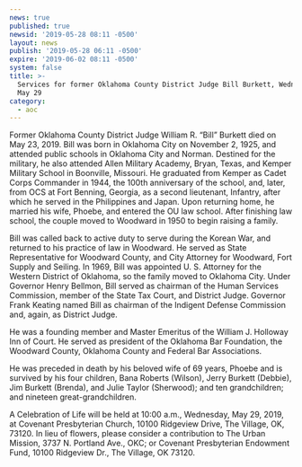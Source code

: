 ```yaml
---
news: true
published: true
newsid: '2019-05-28 08:11 -0500'
layout: news
publish: '2019-05-28 06:11 -0500'
expire: '2019-06-02 08:11 -0500'
system: false
title: >-
  Services for former Oklahoma County District Judge Bill Burkett, Wednesday,
  May 29
category:
  - aoc
---
```

Former Oklahoma County District Judge William R. “Bill” Burkett died on May 23, 2019.  Bill was born in Oklahoma City on November 2, 1925, and attended public schools in Oklahoma City and Norman.  Destined for the military, he also attended Allen Military Academy, Bryan, Texas, and Kemper Military School in Boonville, Missouri.  He graduated from Kemper as Cadet Corps Commander in 1944, the 100th anniversary of the school, and, later, from OCS at Fort Benning, Georgia, as a second lieutenant, Infantry, after which he served in the Philippines and Japan.  Upon returning home, he married his wife, Phoebe, and entered the OU law school. After finishing law school, the couple moved to Woodward in 1950 to begin raising a family.  

Bill was called back to active duty to serve during the Korean War, and returned to his practice of law in Woodward.  He served as State Representative for Woodward County, and City Attorney for Woodward, Fort Supply and Seiling.  In 1969, Bill was appointed U. S. Attorney for the Western District of Oklahoma, so the family moved to Oklahoma City. Under Governor Henry Bellmon, Bill served as chairman of the Human Services Commission, member of the State Tax Court, and District Judge. Governor Frank Keating named Bill as chairman of the Indigent Defense Commission and, again, as District Judge.

He was a founding member and Master Emeritus of the William J. Holloway Inn of Court.  He served as president of the Oklahoma Bar Foundation, the Woodward County, Oklahoma County and Federal Bar Associations.  

He was preceded in death by his beloved wife of 69 years, Phoebe and is survived by his four children, Bana Roberts (Wilson), Jerry Burkett (Debbie), Jim Burkett (Brenda), and Julie Taylor (Sherwood); and ten grandchildren; and nineteen great-grandchildren.

A Celebration of Life will be held at 10:00 a.m., Wednesday, May 29, 2019, at Covenant Presbyterian Church, 10100 Ridgeview Drive, The Village, OK, 73120.  In lieu of flowers, please consider a contribution to The Urban Mission, 3737 N. Portland Ave., OKC; or Covenant Presbyterian Endowment Fund, 10100 Ridgeview Dr., The Village, OK 73120.
